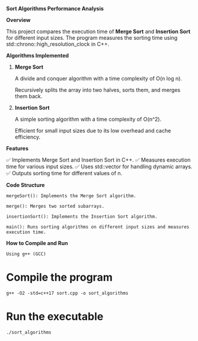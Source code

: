 **Sort Algorithms Performance Analysis**

**Overview**

This project compares the execution time of **Merge Sort** and **Insertion Sort** for different input sizes. The program measures the sorting time using std::chrono::high_resolution_clock in C++.

**Algorithms Implemented**

1. **Merge Sort**

    A divide and conquer algorithm with a time complexity of O(n log n).

    Recursively splits the array into two halves, sorts them, and merges them back.

2. **Insertion Sort**

    A simple sorting algorithm with a time complexity of O(n^2).

    Efficient for small input sizes due to its low overhead and cache efficiency.

**Features**

✅ Implements Merge Sort and Insertion Sort in C++.
✅ Measures execution time for various input sizes.
✅ Uses std::vector<int> for handling dynamic arrays.
✅ Outputs sorting time for different values of n.

**Code Structure**

    mergeSort(): Implements the Merge Sort algorithm.

    merge(): Merges two sorted subarrays.

    insertionSort(): Implements the Insertion Sort algorithm.

    main(): Runs sorting algorithms on different input sizes and measures execution time.

**How to Compile and Run**

    Using g++ (GCC)

# Compile the program
    g++ -O2 -std=c++17 sort.cpp -o sort_algorithms

# Run the executable
    ./sort_algorithms


